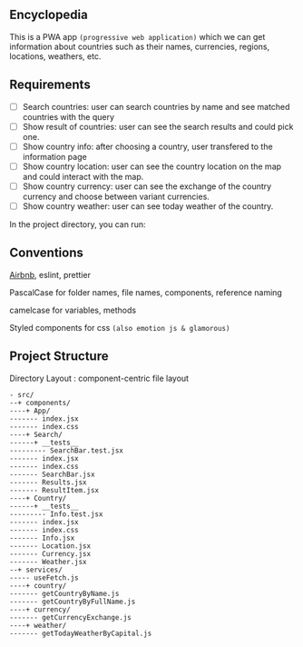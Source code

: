 ## Encyclopedia

This is a PWA app `(progressive web application)` which we can get information about countries such as their names, currencies, regions, locations, weathers, etc.

## Requirements

- [ ] Search countries: user can search countries by name and see matched countries with the query
- [ ] Show result of countries: user can see the search results and could pick one.
- [ ] Show country info: after choosing a country, user transfered to the information page
- [ ] Show country location: user can see the country location on the map and could interact with the map.
- [ ] Show country currency: user can see the exchange of the country currency and choose between variant currencies.
- [ ] Show country weather: user can see today weather of the country.

In the project directory, you can run:

## Conventions

[Airbnb](https://github.com/airbnb/javascript/tree/master/react), eslint, prettier

PascalCase for folder names, file names, components, reference naming

camelcase for variables, methods

Styled components for css `(also emotion js & glamorous)`

## Project Structure

Directory Layout :
component-centric file layout

```
- src/
--+ components/
----+ App/
------- index.jsx
------- index.css
----+ Search/
------+ __tests__
--------- SearchBar.test.jsx
------- index.jsx
------- index.css
------- SearchBar.jsx
------- Results.jsx
------- ResultItem.jsx
----+ Country/
------+ __tests__
--------- Info.test.jsx
------- index.jsx
------- index.css
------- Info.jsx
------- Location.jsx
------- Currency.jsx
------- Weather.jsx
--+ services/
----- useFetch.js
----+ country/
------- getCountryByName.js
------- getCountryByFullName.js
----+ currency/
------- getCurrencyExchange.js
----+ weather/
------- getTodayWeatherByCapital.js
```
